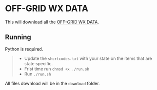 # OFF-GRID WX DATA

This will download all the [OFF-GRID WX DATA](https://data.offgridwx.com/).

## Running

Python is required.

> - Update the `shortcodes.txt` with your state on the items that are state specific.
> - Frist time run `chmod +x ./run.sh`
> - Run `./run.sh`

All files download will be in the `download` folder.

